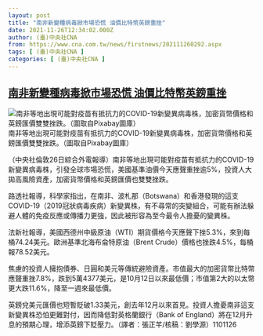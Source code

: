 ```yaml
---
layout: post
title: "南非新變種病毒掀市場恐慌 油價比特幣英鎊重挫"
date: 2021-11-26T12:34:02.000Z
author: (臺)中央社CNA
from: https://www.cna.com.tw/news/firstnews/202111260292.aspx
tags: [ (臺)中央社CNA ]
categories: [ (臺)中央社CNA ]
---
```

<!--1637930042000-->
[南非新變種病毒掀市場恐慌 油價比特幣英鎊重挫](https://www.cna.com.tw/news/firstnews/202111260292.aspx)
------

<div>
<div><div><div style="--aspect-ratio:1920/1080;"><picture><source media="(max-width: 414px)" data-srcset="https://imgcdn.cna.com.tw/www/WebPhotos/800/20211019/1920x1080_825035992253.jpg"><source media="(min-width: 413px)" data-srcset="https://imgcdn.cna.com.tw/www/WebPhotos/1024/20211019/1920x1080_825035992253.jpg"><img class='lazyload' data-src="https://imgcdn.cna.com.tw/www/WebPhotos/800/20211019/1920x1080_825035992253.jpg" alt="南非等地出現可能對疫苗有抵抗力的COVID-19新變異病毒株，加密貨幣價格和英鎊匯價雙雙挫跌。（圖取自Pixabay圖庫）" data-srcset="https://imgcdn.cna.com.tw/www/WebPhotos/800/20211019/1920x1080_825035992253.jpg 414w, https://imgcdn.cna.com.tw/www/WebPhotos/1024/20211019/1920x1080_825035992253.jpg 1024w"></picture></div><div>南非等地出現可能對疫苗有抵抗力的COVID-19新變異病毒株，加密貨幣價格和英鎊匯價雙雙挫跌。（圖取自Pixabay圖庫）</div></div></div><div></div><div><p>（中央社倫敦26日綜合外電報導）南非等地出現可能對疫苗有抵抗力的COVID-19新變異病毒株，引發全球市場恐慌，美國基準油價今天應聲重挫逾5%，投資人大拋高風險資產，加密貨幣價格和英鎊匯價也雙雙挫跌。</p><p>路透社報導，科學家指出，在南非、波札那（Botswana）和香港發現的這支COVID-19（2019冠狀病毒疾病）新變異株，有不尋常的突變組合，可能有辦法躲避人體的免疫反應或傳播力更強，因此被形容為至今最令人擔憂的變異株。</p><p>法新社報導，美國西德州中級原油（WTI）期貨價格今天應聲下挫5.3%，來到每桶74.24美元。歐洲基準北海布侖特原油（Brent Crude）價格也挫跌4.5%，每桶報78.52美元。</p><p>焦慮的投資人擁抱債券、日圓和美元等傳統避險資產。市值最大的加密貨幣比特幣應聲重挫7.8%，跌到5萬4377美元，是10月12日以來最低價；市值第2大的以太幣更大跌11.6%，降至一週來最低價。</p><p>英鎊兌美元匯價也短暫貶破1.33美元，創去年12月以來首見。投資人擔憂南非這支新變異株恐怕更難對付，因而降低對英格蘭銀行（Bank of England）將在12月升息的預期心理，增添英鎊下貶壓力。（譯者：張正芊/核稿：劉學源）1101126</p></div>
</div>

